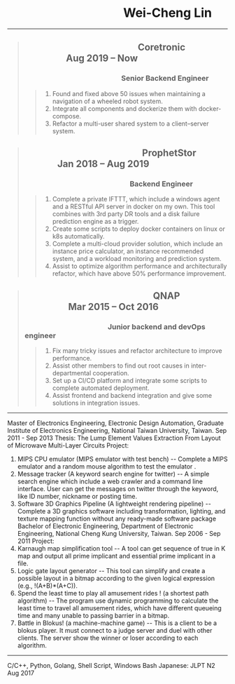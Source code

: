 # &nbsp;&nbsp;&nbsp;&nbsp;&nbsp;&nbsp;&nbsp;&nbsp;&nbsp;&nbsp;&nbsp;&nbsp;&nbsp;&nbsp;&nbsp;&nbsp;&nbsp;&nbsp;&nbsp;&nbsp;&nbsp;&nbsp;&nbsp;&nbsp;&nbsp;&nbsp;&nbsp;&nbsp;&nbsp;&nbsp;&nbsp;&nbsp;&nbsp;&nbsp;&nbsp;&nbsp;&nbsp;&nbsp;&nbsp;&nbsp;Wei-Cheng Lin
___
> ## &nbsp;&nbsp;&nbsp;&nbsp;&nbsp;&nbsp;&nbsp;&nbsp;&nbsp;&nbsp;&nbsp;&nbsp;&nbsp;&nbsp;&nbsp;&nbsp;&nbsp;&nbsp;&nbsp;&nbsp;&nbsp;&nbsp;&nbsp;&nbsp;&nbsp;&nbsp;&nbsp;&nbsp;&nbsp;&nbsp;&nbsp;&nbsp;&nbsp;&nbsp;&nbsp;&nbsp;&nbsp;&nbsp;&nbsp;&nbsp;&nbsp;&nbsp;&nbsp;&nbsp;&nbsp;&nbsp;&nbsp;&nbsp;&nbsp;&nbsp;&nbsp;&nbsp;Coretronic &nbsp;&nbsp;&nbsp;&nbsp;&nbsp;&nbsp;&nbsp;&nbsp;&nbsp;&nbsp;&nbsp;&nbsp;&nbsp;&nbsp;&nbsp;&nbsp;&nbsp;&nbsp;&nbsp;Aug 2019 – Now
> ### &nbsp;&nbsp;&nbsp;&nbsp;&nbsp;&nbsp;&nbsp;&nbsp;&nbsp;&nbsp;&nbsp;&nbsp;&nbsp;&nbsp;&nbsp;&nbsp;&nbsp;&nbsp;&nbsp;&nbsp;&nbsp;&nbsp;&nbsp;&nbsp;&nbsp;&nbsp;&nbsp;&nbsp;&nbsp;&nbsp;&nbsp;&nbsp;&nbsp;&nbsp;&nbsp;&nbsp;&nbsp;&nbsp;&nbsp;&nbsp;&nbsp;&nbsp;&nbsp;&nbsp;&nbsp;&nbsp;&nbsp;&nbsp;&nbsp;&nbsp;&nbsp;&nbsp;&nbsp;&nbsp;&nbsp;&nbsp;&nbsp;Senior Backend Engineer
>> 1.	Found and fixed above 50 issues when maintaining a navigation of a wheeled robot system.
>> 2.	Integrate all components and dockerize them with docker-compose.
>> 3.	Refactor a multi-user shared system to a client–server system.

> ## &nbsp;&nbsp;&nbsp;&nbsp;&nbsp;&nbsp;&nbsp;&nbsp;&nbsp;&nbsp;&nbsp;&nbsp;&nbsp;&nbsp;&nbsp;&nbsp;&nbsp;&nbsp;&nbsp;&nbsp;&nbsp;&nbsp;&nbsp;&nbsp;&nbsp;&nbsp;&nbsp;&nbsp;&nbsp;&nbsp;&nbsp;&nbsp;&nbsp;&nbsp;&nbsp;&nbsp;&nbsp;&nbsp;&nbsp;&nbsp;&nbsp;&nbsp;&nbsp;&nbsp;&nbsp;&nbsp;&nbsp;&nbsp;&nbsp;&nbsp;&nbsp;&nbsp;&nbsp;&nbsp;ProphetStor &nbsp;&nbsp;&nbsp;&nbsp;&nbsp;&nbsp;&nbsp;&nbsp;&nbsp;&nbsp;&nbsp;&nbsp;&nbsp;&nbsp;&nbsp;Jan 2018 – Aug 2019
> ### &nbsp;&nbsp;&nbsp;&nbsp;&nbsp;&nbsp;&nbsp;&nbsp;&nbsp;&nbsp;&nbsp;&nbsp;&nbsp;&nbsp;&nbsp;&nbsp;&nbsp;&nbsp;&nbsp;&nbsp;&nbsp;&nbsp;&nbsp;&nbsp;&nbsp;&nbsp;&nbsp;&nbsp;&nbsp;&nbsp;&nbsp;&nbsp;&nbsp;&nbsp;&nbsp;&nbsp;&nbsp;&nbsp;&nbsp;&nbsp;&nbsp;&nbsp;&nbsp;&nbsp;&nbsp;&nbsp;&nbsp;&nbsp;&nbsp;&nbsp;&nbsp;&nbsp;&nbsp;&nbsp;&nbsp;&nbsp;&nbsp;&nbsp;&nbsp;&nbsp;&nbsp;&nbsp;Backend Engineer
>> 1.	Complete a private IFTTT, which include a windows agent and a RESTful API server in docker on my own. This tool combines with 3rd party DR tools and a disk failure prediction engine as a trigger.
>> 2.	Create some scripts to deploy docker containers on linux or k8s automatically.
>> 3.	Complete a multi-cloud provider solution, which include an instance price calculator, an instance recommended system, and a workload monitoring and prediction system.
>> 4.	Assist to optimize algorithm performance and architecturally refactor, which have above 50% performance improvement.

> ## &nbsp;&nbsp;&nbsp;&nbsp;&nbsp;&nbsp;&nbsp;&nbsp;&nbsp;&nbsp;&nbsp;&nbsp;&nbsp;&nbsp;&nbsp;&nbsp;&nbsp;&nbsp;&nbsp;&nbsp;&nbsp;&nbsp;&nbsp;&nbsp;&nbsp;&nbsp;&nbsp;&nbsp;&nbsp;&nbsp;&nbsp;&nbsp;&nbsp;&nbsp;&nbsp;&nbsp;&nbsp;&nbsp;&nbsp;&nbsp;&nbsp;&nbsp;&nbsp;&nbsp;&nbsp;&nbsp;&nbsp;&nbsp;&nbsp;&nbsp;&nbsp;&nbsp;&nbsp;&nbsp;&nbsp;&nbsp;&nbsp;&nbsp;&nbsp;QNAP &nbsp;&nbsp;&nbsp;&nbsp;&nbsp;&nbsp;&nbsp;&nbsp;&nbsp;&nbsp;&nbsp;&nbsp;&nbsp;&nbsp;&nbsp;&nbsp;&nbsp;&nbsp;&nbsp;&nbsp;Mar 2015 – Oct 2016
> ### &nbsp;&nbsp;&nbsp;&nbsp;&nbsp;&nbsp;&nbsp;&nbsp;&nbsp;&nbsp;&nbsp;&nbsp;&nbsp;&nbsp;&nbsp;&nbsp;&nbsp;&nbsp;&nbsp;&nbsp;&nbsp;&nbsp;&nbsp;&nbsp;&nbsp;&nbsp;&nbsp;&nbsp;&nbsp;&nbsp;&nbsp;&nbsp;&nbsp;&nbsp;&nbsp;&nbsp;&nbsp;&nbsp;&nbsp;&nbsp;&nbsp;&nbsp;&nbsp;&nbsp;&nbsp;&nbsp;&nbsp;&nbsp;&nbsp;Junior backend and devOps engineer
>> 1.	Fix many tricky issues and refactor architecture to improve performance.
>> 2.	Assist other members to find out root causes in inter-departmental cooperation.
>> 3.	Set up a CI/CD platform and integrate some scripts to complete automated deployment.
>> 4.	Assist frontend and backend integration and give some solutions in integration issues.
___
Master of Electronics Engineering, Electronic Design Automation, Graduate Institute of Electronics Engineering, National Taiwan University, Taiwan.      Sep 2011 - Sep 2013 
Thesis: The Lump Element Values Extraction From Layout of Microwave Multi-Layer Circuits
Project:
1.	MIPS CPU emulator (MIPS emulator with test bench)
-- Complete a MIPS emulator and a random mouse algorithm to test the emulator .
2.	Message tracker (A keyword search engine for twitter)
-- A simple search engine which include a web crawler and a command line interface. User can get the
messages on twitter through the keyword, like ID number, nickname or posting time.
3.	Software 3D Graphics Pipeline (A lightweight rendering pipeline)
-- Complete a 3D graphics software including transformation, lighting, and texture mapping function 
without any ready-made software package
Bachelor of Electronic Engineering, Department of Electronic Engineering, National Cheng Kung University, Taiwan.                             Sep 2006 - Sep 2011
Project:
1.	Karnaugh map simplification tool
-- A tool can get sequence of true in K map and output all prime implicant and essential prime implicant in a file.
2.	Logic gate layout generator
-- This tool can simplify and create a possible layout in a bitmap according to the given logical expression (e.g., !(A+B)*(A+C)).
3.	Spend the least time to play all amusement rides ! (a shortest path algorithm)
-- The program use dynamic programming to calculate the least time to travel all amusement rides, which have different queueing time and many unable to passing barrier in a bitmap.
4.	Battle in Blokus! (a machine-machine game)
-- This is a client to be a blokus player. It must connect to a judge server and duel with other clients. The server show the winner or loser according to each algorithm.
________________________________________
C/C++,  Python,  Golang,  Shell Script,  Windows Bash
Japanese:  JLPT N2                                                        Aug 2017
